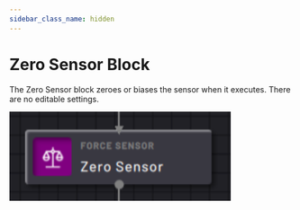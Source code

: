 ```yaml
---
sidebar_class_name: hidden
---
```


# Zero Sensor Block

The Zero Sensor block zeroes or biases the sensor when it executes. There are no editable settings.

![](../Images/TaskCanvasBlockGlossary/Device-ForceSensor-ZeroSensor-Block.png)


